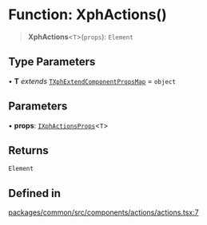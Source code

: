 # Function: XphActions()

> **XphActions**\<`T`\>(`props`): `Element`

## Type Parameters

• **T** *extends* [`TXphExtendComponentPropsMap`](../type-aliases/TXphExtendComponentPropsMap.md) = `object`

## Parameters

• **props**: [`IXphActionsProps`](../interfaces/IXphActionsProps.md)\<`T`\>

## Returns

`Element`

## Defined in

[packages/common/src/components/actions/actions.tsx:7](https://github.com/XiaoPiHong/xph-crud/blob/1453d1f4b2490c13545a9d7404efaaabc2a2fd0f/packages/common/src/components/actions/actions.tsx#L7)
